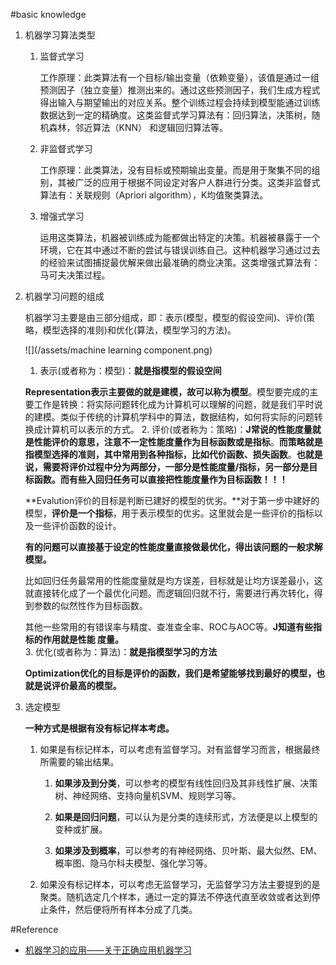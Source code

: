 #basic knowledge

1. 机器学习算法类型

    1. 监督式学习
        
        工作原理：此类算法有一个目标/输出变量（依赖变量），该值是通过一组预测因子（独立变量）推测出来的。通过这些预测因子，我们生成方程式得出输入与期望输出的对应关系。整个训练过程会持续到模型能通过训练数据达到一定的精确度。这类监督式学习算法有：回归算法，决策树，随机森林，邻近算法（KNN） 和逻辑回归算法等。
    
    2. 非监督式学习
        
        工作原理：此类算法，没有目标或预期输出变量。而是用于聚集不同的组别，其被广泛的应用于根据不同设定对客户人群进行分类。这类非监督式算法有：关联规则（Apriori algorithm），K均值聚类算法。

    3. 增强式学习

        运用这类算法，机器被训练成为能都做出特定的决策。机器被暴露于一个环境，它在其中通过不断的尝试与错误训练自己。这种机器学习通过过去的经验来试图捕捉最优解来做出最准确的商业决策。这类增强式算法有：马可夫决策过程。

2. 机器学习问题的组成

    机器学习主要是由三部分组成，即：表示(模型，模型的假设空间)、评价(策略，模型选择的准则)和优化(算法，模型学习的方法)。

    ![](/assets/machine learning component.png)

    1. 表示(或者称为：模型)：**就是指模型的假设空间**
    
    **Representation表示主要做的就是建模，故可以称为模型**。模型要完成的主要工作是转换：将实际问题转化成为计算机可以理解的问题，就是我们平时说的建模。类似于传统的计算机学科中的算法，数据结构，如何将实际的问题转换成计算机可以表示的方式。
    2. 评价(或者称为：策略)：**J常说的性能度量就是性能评价的意思，注意不一定性能度量作为目标函数或是指标**。**而策略就是指模型选择的准则，其中常用到各种指标，比如代价函数、损失函数**。**也就是说，需要将评价过程中分为两部分，一部分是性能度量/指标，另一部分是目标函数。而有些入回归任务可以直接把性能度量作为目标函数！！！**
    
    **Evalution评价的目标是判断已建好的模型的优劣。**对于第一步中建好的模型，**评价是一个指标**，用于表示模型的优劣。这里就会是一些评价的指标以及一些评价函数的设计。

    **有的问题可以直接基于设定的性能度量直接做最优化，得出该问题的一般求解模型。**
    比如回归任务最常用的性能度量就是均方误差，目标就是让均方误差最小，这就直接转化成了一个最优化问题。而逻辑回归就不行，需要进行再次转化，得到参数的似然性作为目标函数。
    其他一些常用的有错误率与精度、查准查全率、ROC与AOC等。**J知道有些指标的作用就是性能
度量。**    
    3. 优化(或者称为：算法)：**就是指模型学习的方法**

    **Optimization优化的目标是评价的函数，我们是希望能够找到最好的模型，也就是说评价最高的模型。**
    
3. 选定模型

    **一种方式是根据有没有标记样本考虑。**

    1. 如果是有标记样本，可以考虑有监督学习。对有监督学习而言，根据最终所需要的输出结果。

        1. **如果涉及到分类**，可以参考的模型有线性回归及其非线性扩展、决策树、神经网络、支持向量机SVM、规则学习等。

        2. **如果是回归问题**，可以认为是分类的连续形式，方法便是以上模型的变种或扩展。

        3. **如果涉及到概率**，可以参考的有神经网络、贝叶斯、最大似然、EM、概率图、隐马尔科夫模型、强化学习等。

    2. 如果没有标记样本，可以考虑无监督学习，无监督学习方法主要提到的是聚类。随机选定几个样本，通过一定的算法不停迭代直至收敛或者达到停止条件，然后便将所有样本分成了几类。

#Reference
- [机器学习的应用——关于正确应用机器学习](http://blog.csdn.net/google19890102/article/details/40680687)

